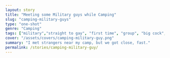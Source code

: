 ```yaml
---
layout: story
title: "Meeting some Military guys while Camping"
slug: "camping-military-guys"
type: "one-shot"
genre: "Camping"
tags: ["military","straight to gay", "first time", "group", "big cock", "hunk", "outdoor", "breeding"]
cover: "/assets/covers/camping-military-guy.png"
summary: "I met strangers near my camp, but we got close, fast."
permalink: /stories/camping-military-guy/
---
```

